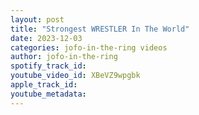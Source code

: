 ```yaml
---
layout: post
title: "Strongest WRESTLER In The World"
date: 2023-12-03
categories: jofo-in-the-ring videos
author: jofo-in-the-ring
spotify_track_id: 
youtube_video_id: XBeVZ9wpgbk
apple_track_id: 
youtube_metadata: 
---
```

